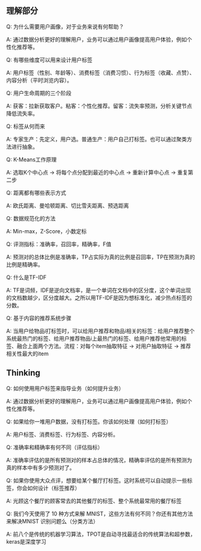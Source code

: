 ## 理解部分

Q: 为什么需要用户画像，对于业务来说有何帮助？

A: 通过数据分析更好的理解用户，业务可以通过用户画像提高用户体验，例如个性化推荐等。



Q: 有哪些维度可以用来设计用户标签

A: 用户标签（性别、年龄等）、消费标签（消费习惯）、行为标签（收藏、点赞）、内容分析（平时浏览内容）。



Q: 用户生命周期的三个阶段

A: 获客：拉新获取客户。粘客：个性化推荐。留客：流失率预测，分析关键节点降低流失率。



Q: 标签从何而来

A: 专家生产：先定义，用户选。普通生产：用户自己打标签。也可以通过聚类方法进行抽象。



Q: K-Means工作原理

A: 选取K个中心点 -> 将每个点分配到最近的中心点 -> 重新计算中心点 -> 重复第二步



Q: 距离都有哪些表示方式

A: 欧氏距离、曼哈顿距离、切比雪夫距离、预选距离



Q: 数据规范化的方法

A: Min-max，Z-Score，小数定标



Q: 评测指标：准确率，召回率，精确率，F值

A: 预测对的总体比例是准确率，TP占实际为真的比例是召回率，TP在预测为真的比例是精确率。



Q: 什么是TF-IDF

A: TF是词频，IDF是逆向文档率，是一个单词在文档中的区分度，这个单词出现的文档数越少，区分度越大。之所以用TF-IDF是因为想标准化，减少热点标签的分数。



Q: 基于内容的推荐系统步骤

A: 当用户给物品i打标签时，可以给用户推荐和物品i相关的标签：给用户推荐整个系统最热门的标签、给用户推荐物品i上最热门的标签、给用户推荐他常用的标签、融合上面两个方法。流程：对每个item抽取特征 -> 对用户抽取特征 -> 推荐相关性最大的item



## Thinking 

Q: 如何使用用户标签来指导业务（如何提升业务）

A: 通过数据分析更好的理解用户，业务可以通过用户画像提高用户体验，例如个性化推荐等。



Q: 如果给你一堆用户数据，没有打标签。你该如何处理（如何打标签）

A: 用户标签、消费标签、行为标签、内容分析。



Q: 准确率和精确率有何不同（评估指标）

A: 准确率评估的是所有预测对的样本占总体的情况，精确率评估的是所有预测为真的样本中有多少预测对了。



Q: 如果你使用大众点评，想要给某个餐厅打标签。这时系统可以自动提示一些标签，你会如何设计（标签推荐）

A: 光顾这个餐厅的顾客常去的其他餐厅的标签、整个系统最常用的餐厅标签



Q: 我们今天使用了 10 种方式来解 MNIST，这些方法有何不同？你还有其他方法来解决MNIST 识别问题么（分类方法）

A: 前八个是传统的机器学习算法，TPOT是自动寻找最适合的传统算法和超参数，keras是深度学习